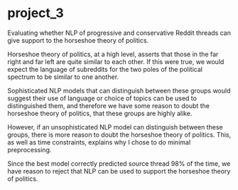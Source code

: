 # project_3

Evaluating whether NLP of progressive and conservative Reddit threads can give support to the horseshoe theory of politics.

Horseshoe theory of politics, at a high level, asserts that those in the far right and far left are quite similar to each other. If this were true, we would expect the language of subreddits for the two poles of the political spectrum to be similar to one another.

Sophisticated NLP models that can distinguish between these groups would suggest their use of language or choice of topics can be used to distinguished them, and therefore we have some reason to doubt the horseshoe theory of politics, that these groups are highly alike.

However, if an unsophisticated NLP model can distinguish between these groups, there is more reason to doubt the horseshoe theory of politics. This, as well as time constraints, explains why I chose to do minimal preprocessing.

Since the best model correctly predicted source thread 98% of the time, we have reason to reject that NLP can be used to support the horseshoe theory of politics.
